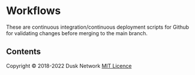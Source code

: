 # Workflows

These are continuous integration/continuous deployment scripts for Github for
validating changes before merging to the main branch.

<!-- ToC start -->
##  Contents

<!-- ToC end -->

Copyright © 2018-2022 Dusk Network
[MIT Licence](https://github.com/dusk-network/dusk-blockchain/blob/master/LICENSE)
